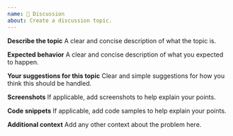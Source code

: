 ```yaml
---
name: 💬 Discussion
about: Create a discussion topic.
---
```


<!--
Hello 👋 Thank you for submitting a discussion topic.

To make your topic readable make sure you use valid Markdown syntax.

https://guides.github.com/features/mastering-markdown/
-->

**Describe the topic**
A clear and concise description of what the topic is.

**Expected behavior**
A clear and concise description of what you expected to happen.

**Your suggestions for this topic**
Clear and simple suggestions for how you think this should be handled.

**Screenshots**
If applicable, add screenshots to help explain your points.

**Code snippets**
If applicable, add code samples to help explain your points.

**Additional context**
Add any other context about the problem here.
